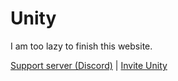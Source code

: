 # Unity
I am too lazy to finish this website.

[Support server (Discord)](https://discord.gg/gdQaftVKgn) | [Invite Unity](https://discord.com/api/oauth2/authorize?client_id=1034772571868102676&permissions=8&scope=applications.commands%20bot)
